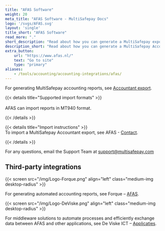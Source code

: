 ```yaml
---
title: "AFAS Software"
weight: 20
meta_title: "AFAS Software - MultiSafepay Docs"
logo: '/svgs/AFAS.svg'
layout: 'single'
title_short: "AFAS Software"
read_more: "."
short_description: "Read about how you can generate a MultiSafepay export and import to your AFAS platform"
description_short: "Read about how you can generate a MultiSafepay Accountant Export for your AFAS Software platform."
extra_button:
    url: "https://www.afas.nl/" 
    text: "Go to site" 
    type: "primary"
aliases:
    - /tools/accounting/accounting-integrations/afas/
---
```


For generating MultiSafepay accounting reports, see [Accountant export](/accounting/reports/accountant-export/).

{{< details title="Supported import formats" >}}  
&nbsp;  
AFAS can import reports in MT940 format.

{{< /details >}}

{{< details title="Import instructions" >}}
&nbsp;  
To import a MultiSafepay Accountant export, see AFAS - [Contact](https://www.afas.nl/contact).

{{< /details >}}

For any questions, email the Support Team at <support@multisafepay.com>

## Third-party integrations

{{< screen src="/img/Logo-Forque.png" align="left" class="medium-img desktop-radius" >}}

For generating automated accounting reports, see Forque – [AFAS](https://www.forque.nl/afas-consultancy).

{{< screen src="/img/Logo-DeViske.png" align="left" class="medium-img desktop-radius" >}}

For middleware solutions to automate processes and efficiently exchange data between AFAS and other applications, see De Viske ICT – [Applicaties](https://deviske.nl/applicaties/).


